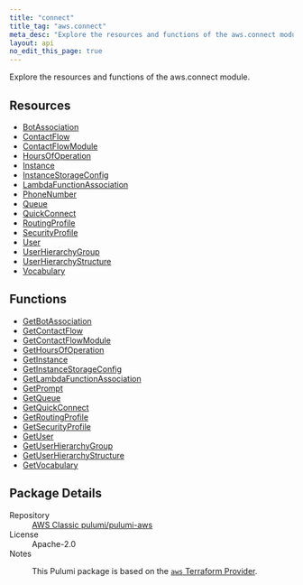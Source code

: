 ```yaml
---
title: "connect"
title_tag: "aws.connect"
meta_desc: "Explore the resources and functions of the aws.connect module."
layout: api
no_edit_this_page: true
---
```


<!-- WARNING: this file was generated by Pulumi Docs Generator. -->
<!-- Do not edit by hand unless you're certain you know what you are doing! -->

Explore the resources and functions of the aws.connect module.

<h2 id="resources">Resources</h2>
<ul class="api">
    <li><a href="botassociation/" title="BotAssociation"><span class="api-symbol api-symbol--resource"></span>BotAssociation</a></li>
    <li><a href="contactflow/" title="ContactFlow"><span class="api-symbol api-symbol--resource"></span>ContactFlow</a></li>
    <li><a href="contactflowmodule/" title="ContactFlowModule"><span class="api-symbol api-symbol--resource"></span>ContactFlowModule</a></li>
    <li><a href="hoursofoperation/" title="HoursOfOperation"><span class="api-symbol api-symbol--resource"></span>HoursOfOperation</a></li>
    <li><a href="instance/" title="Instance"><span class="api-symbol api-symbol--resource"></span>Instance</a></li>
    <li><a href="instancestorageconfig/" title="InstanceStorageConfig"><span class="api-symbol api-symbol--resource"></span>InstanceStorageConfig</a></li>
    <li><a href="lambdafunctionassociation/" title="LambdaFunctionAssociation"><span class="api-symbol api-symbol--resource"></span>LambdaFunctionAssociation</a></li>
    <li><a href="phonenumber/" title="PhoneNumber"><span class="api-symbol api-symbol--resource"></span>PhoneNumber</a></li>
    <li><a href="queue/" title="Queue"><span class="api-symbol api-symbol--resource"></span>Queue</a></li>
    <li><a href="quickconnect/" title="QuickConnect"><span class="api-symbol api-symbol--resource"></span>QuickConnect</a></li>
    <li><a href="routingprofile/" title="RoutingProfile"><span class="api-symbol api-symbol--resource"></span>RoutingProfile</a></li>
    <li><a href="securityprofile/" title="SecurityProfile"><span class="api-symbol api-symbol--resource"></span>SecurityProfile</a></li>
    <li><a href="user/" title="User"><span class="api-symbol api-symbol--resource"></span>User</a></li>
    <li><a href="userhierarchygroup/" title="UserHierarchyGroup"><span class="api-symbol api-symbol--resource"></span>UserHierarchyGroup</a></li>
    <li><a href="userhierarchystructure/" title="UserHierarchyStructure"><span class="api-symbol api-symbol--resource"></span>UserHierarchyStructure</a></li>
    <li><a href="vocabulary/" title="Vocabulary"><span class="api-symbol api-symbol--resource"></span>Vocabulary</a></li>
</ul>

<h2 id="functions">Functions</h2>
<ul class="api">
    <li><a href="getbotassociation/" title="GetBotAssociation"><span class="api-symbol api-symbol--function"></span>GetBotAssociation</a></li>
    <li><a href="getcontactflow/" title="GetContactFlow"><span class="api-symbol api-symbol--function"></span>GetContactFlow</a></li>
    <li><a href="getcontactflowmodule/" title="GetContactFlowModule"><span class="api-symbol api-symbol--function"></span>GetContactFlowModule</a></li>
    <li><a href="gethoursofoperation/" title="GetHoursOfOperation"><span class="api-symbol api-symbol--function"></span>GetHoursOfOperation</a></li>
    <li><a href="getinstance/" title="GetInstance"><span class="api-symbol api-symbol--function"></span>GetInstance</a></li>
    <li><a href="getinstancestorageconfig/" title="GetInstanceStorageConfig"><span class="api-symbol api-symbol--function"></span>GetInstanceStorageConfig</a></li>
    <li><a href="getlambdafunctionassociation/" title="GetLambdaFunctionAssociation"><span class="api-symbol api-symbol--function"></span>GetLambdaFunctionAssociation</a></li>
    <li><a href="getprompt/" title="GetPrompt"><span class="api-symbol api-symbol--function"></span>GetPrompt</a></li>
    <li><a href="getqueue/" title="GetQueue"><span class="api-symbol api-symbol--function"></span>GetQueue</a></li>
    <li><a href="getquickconnect/" title="GetQuickConnect"><span class="api-symbol api-symbol--function"></span>GetQuickConnect</a></li>
    <li><a href="getroutingprofile/" title="GetRoutingProfile"><span class="api-symbol api-symbol--function"></span>GetRoutingProfile</a></li>
    <li><a href="getsecurityprofile/" title="GetSecurityProfile"><span class="api-symbol api-symbol--function"></span>GetSecurityProfile</a></li>
    <li><a href="getuser/" title="GetUser"><span class="api-symbol api-symbol--function"></span>GetUser</a></li>
    <li><a href="getuserhierarchygroup/" title="GetUserHierarchyGroup"><span class="api-symbol api-symbol--function"></span>GetUserHierarchyGroup</a></li>
    <li><a href="getuserhierarchystructure/" title="GetUserHierarchyStructure"><span class="api-symbol api-symbol--function"></span>GetUserHierarchyStructure</a></li>
    <li><a href="getvocabulary/" title="GetVocabulary"><span class="api-symbol api-symbol--function"></span>GetVocabulary</a></li>
</ul>

<h2 id="package-details">Package Details</h2>
<dl class="package-details">
	<dt>Repository</dt>
	<dd><a href="https://github.com/pulumi/pulumi-aws">AWS Classic pulumi/pulumi-aws</a></dd>
	<dt>License</dt>
	<dd>Apache-2.0</dd>
	<dt>Notes</dt>
	<dd><p>This Pulumi package is based on the <a href="https://github.com/hashicorp/terraform-provider-aws"><code>aws</code> Terraform Provider</a>.</p>
</dd>
</dl>

